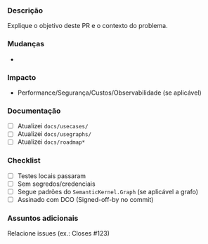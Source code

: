### Descrição
Explique o objetivo deste PR e o contexto do problema.

### Mudanças
- 

### Impacto
- Performance/Segurança/Custos/Observabilidade (se aplicável)

### Documentação
- [ ] Atualizei `docs/usecases/`
- [ ] Atualizei `docs/usegraphs/`
- [ ] Atualizei `docs/roadmap*`

### Checklist
- [ ] Testes locais passaram
- [ ] Sem segredos/credenciais
- [ ] Segue padrões do `SemanticKernel.Graph` (se aplicável a grafo)
- [ ] Assinado com DCO (Signed-off-by no commit)

### Assuntos adicionais
Relacione issues (ex.: Closes #123)


